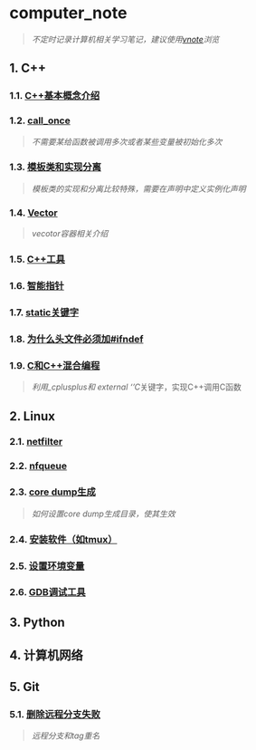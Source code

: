 # computer_note

>*不定时记录计算机相关学习笔记，建议使用[vnote](https://github.com/vnotex/vnote)浏览*
 
## 1. C++
### 1.1. [C++基本概念介绍](C++/C++基本概念.md)
### 1.2. [call_once](C++/call_once.md)
> *不需要某给函数被调用多次或者某些变量被初始化多次* 
### 1.3. [模板类和实现分离](C++/模板类和实现分离.md)
> *模板类的实现和分离比较特殊，需要在声明中定义实例化声明*
### 1.4. [Vector](C++/vector.md)
> *vecotor容器相关介绍*
### 1.5. [C++工具](C++/C++工具.md)
### 1.6. [智能指针](C++/智能指针.md)
### 1.7. [static关键字](C++/statics关键字.md)
### 1.8. [为什么头文件必须加#ifndef](C++/为什么文件头必须加ifndef.md)
### 1.9. [C和C++混合编程](C++/C和C++混合编程.md)
>*利用_cplusplus和 external ‘’C*关键字，实现C++调用C函数

## 2. Linux
### 2.1. [netfilter](Linux/netfilter.md)
### 2.2. [nfqueue](Linux/nfqueue.md)
### 2.3. [core dump生成](Linux/core_dump生成.md) 
> *如何设置core dump生成目录，使其生效*
### 2.4. [安装软件（如tmux）](Linux/安装软件(tmux).md)
### 2.5. [设置环境变量](Linux/环境变量.md)
### 2.6. [GDB调试工具](Linux/GDB调试工具.md)


## 3. Python

## 4. 计算机网络

## 5. Git
### 5.1. [删除远程分支失败](Git/删除远程分支失败.md)
> *远程分支和tag重名*
     
